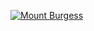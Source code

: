 [![Mount Burgess](https://cdn.naturettl.com/wp-content/uploads/2020/02/10184423/How-to-Photograph-Mountains-2-1024x576.jpg "Mount Burgess")](https://en.wikipedia.org/wiki/Mount_Burgess)
